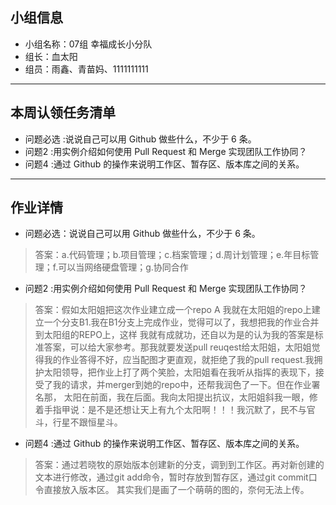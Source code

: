 
## 小组信息
- 小组名称：07组 幸福成长小分队
- 组长：血太阳
- 组员：雨鑫、青苗妈、1111111111

----
## 本周认领任务清单
- 问题必选 :说说自己可以用 Github 做些什么，不少于 6 条。
- 问题2 :用实例介绍如何使用 Pull Request 和 Merge 实现团队工作协同？
- 问题4 :通过 Github 的操作来说明工作区、暂存区、版本库之间的关系。

------
## 作业详情
- 问题必选：说说自己可以用 Github 做些什么，不少于 6 条。
> 答案：a.代码管理；b.项目管理；c.档案管理；d.周计划管理；e.年目标管理；f.可以当网络硬盘管理；g.协同合作


- 问题2 :用实例介绍如何使用 Pull Request 和 Merge 实现团队工作协同？

> 答案：假如太阳姐把这次作业建立成一个repo A 我就在太阳姐的repo上建立一个分支B1.我在B1分支上完成作业，觉得可以了，我想把我的作业合并到太阳组的REPO上，这样
我就有成就功，还自以为是的认为我的答案是标准答案，可以给大家参考。那我就要发送pull reuqest给太阳姐，太阳姐觉得我的作业答得不好，应当配图才更直观，就拒绝了我的pull request.我拥护太阳领导，把作业上打了两个笑脸，太阳姐看在我听从指挥的表现下，接受了我的请求，并merger到她的repo中，还帮我润色了一下。但在作业署名那，
太阳在前面，我在后面。我向太阳提出抗议，太阳姐斜我一眼，修着手指甲说：是不是还想让天上有九个太阳啊！！！我沉默了，民不与官斗，行星不跟恒星斗。


- 问题4 :通过 Github 的操作来说明工作区、暂存区、版本库之间的关系。
> 答案：通过若晓牧的原始版本创建新的分支，调到到工作区。再对新创建的文本进行修改，通过git add命令，暂时存放到暂存区，通过git commit口令直接放入版本区。
其实我们是画了一个萌萌的图的，奈何无法上传。
